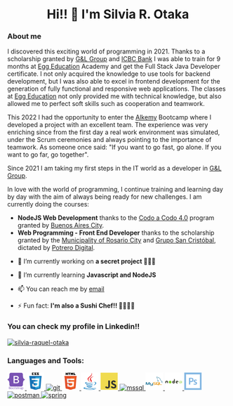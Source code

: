 
<h1 align="center">Hi!! 👋 I'm Silvia R. Otaka</h1>
<h3> About me </h3>
<p>
  I discovered this exciting world of programming in 2021. Thanks to a scholarship granted by <a href="https://www.gylgroup.com/">G&L Group</a> and  <a href="https://www.icbc.com.ar/personas/">ICBC Bank</a> I was able to train for 9 months at <a href="https://eggeducacion.com/es-AR/">Egg Education</a> Academy and get the Full Stack Java Developer certificate. I not only acquired the knowledge to use tools for backend development, but I was also able to excel in frontend development for the generation of fully functional and responsive web applications. The classes at <a href="https://eggeducacion.com/es-AR/">Egg Education</a> not only provided me with technical knowledge, but also allowed me to perfect soft skills such as cooperation and teamwork. 
</p>
<p>
This 2022 I had the opportunity to enter the <a href="https://www.alkemy.org/">Alkemy</a> Bootcamp where I developed a project with an excellent team. The experience was very enriching since from the first day a real work environment was simulated, under the Scrum ceremonies and always pointing to the importance of teamwork. As someone once said: "If you want to go fast, go alone. If you want to go far, go together".
</p>
<p>
Since 2021 I am taking my first steps in the IT world as a developer in <a href="https://www.gylgroup.com/">G&L Group</a>.
</p>
<p>In love with the world of programming, I continue training and learning day by day with the aim of always being ready for new challenges.
I am currently doing the courses:
<ul>
  <li><b>NodeJS Web Development</b> thanks to the <a href="https://www.buenosaires.gob.ar/educacion/codo-codo">Codo a Codo 4.0</a> program granted by <a href="https://www.buenosaires.gob.ar">Buenos Aires City</a>.</li>
<li><b>Web Programming - Front End Developer</b> thanks to the scholarship granted by the <a href="https://www.rosario.gob.ar/inicio/">Municipality of Rosario City</a> and <a href="https://www.gruposancristobal.com.ar/">Grupo San Cristóbal</a>, dictated by <a href="https://www.potrerodigital.org/">Potrero Digital</a>. </li>
</ul>
</p>

- 🔭 I’m currently working on **a secret project 🕵🏽‍♀️**

- 🌱 I’m currently learning **Javascript and NodeJS**

- 📫 You can reach me by <a href="mailto:srotaka@gmail.com">email</a>

- ⚡ Fun fact: **I'm also a Sushi Chef!! 👩🏽‍🍳🍣**

<h3 align="left">You can check my profile in Linkedin!!</h3>
<p align="left">
<a href="https://linkedin.com/in/silvia-raquel-otaka" target="blank"><img align="center" src="https://raw.githubusercontent.com/rahuldkjain/github-profile-readme-generator/master/src/images/icons/Social/linked-in-alt.svg" alt="silvia-raquel-otaka" height="30" width="40" /></a>
</p>

<h3 align="left">Languages and Tools:</h3>
<p align="left"> <a href="https://getbootstrap.com" target="_blank" rel="noreferrer"> <img src="https://raw.githubusercontent.com/devicons/devicon/master/icons/bootstrap/bootstrap-plain-wordmark.svg" alt="bootstrap" width="40" height="40"/> </a> <a href="https://www.w3schools.com/css/" target="_blank" rel="noreferrer"> <img src="https://raw.githubusercontent.com/devicons/devicon/master/icons/css3/css3-original-wordmark.svg" alt="css3" width="40" height="40"/> </a> <a href="https://git-scm.com/" target="_blank" rel="noreferrer"> <img src="https://www.vectorlogo.zone/logos/git-scm/git-scm-icon.svg" alt="git" width="40" height="40"/> </a> <a href="https://www.w3.org/html/" target="_blank" rel="noreferrer"> <img src="https://raw.githubusercontent.com/devicons/devicon/master/icons/html5/html5-original-wordmark.svg" alt="html5" width="40" height="40"/> </a> <a href="https://www.java.com" target="_blank" rel="noreferrer"> <img src="https://raw.githubusercontent.com/devicons/devicon/master/icons/java/java-original.svg" alt="java" width="40" height="40"/> </a> <a href="https://developer.mozilla.org/en-US/docs/Web/JavaScript" target="_blank" rel="noreferrer"> <img src="https://raw.githubusercontent.com/devicons/devicon/master/icons/javascript/javascript-original.svg" alt="javascript" width="40" height="40"/> </a> <a href="https://www.microsoft.com/en-us/sql-server" target="_blank" rel="noreferrer"> <img src="https://www.svgrepo.com/show/303229/microsoft-sql-server-logo.svg" alt="mssql" width="40" height="40"/> </a> <a href="https://www.mysql.com/" target="_blank" rel="noreferrer"> <img src="https://raw.githubusercontent.com/devicons/devicon/master/icons/mysql/mysql-original-wordmark.svg" alt="mysql" width="40" height="40"/> </a> <a href="https://nodejs.org" target="_blank" rel="noreferrer"> <img src="https://raw.githubusercontent.com/devicons/devicon/master/icons/nodejs/nodejs-original-wordmark.svg" alt="nodejs" width="40" height="40"/> </a> <a href="https://www.photoshop.com/en" target="_blank" rel="noreferrer"> <img src="https://raw.githubusercontent.com/devicons/devicon/master/icons/photoshop/photoshop-line.svg" alt="photoshop" width="40" height="40"/> </a> <a href="https://postman.com" target="_blank" rel="noreferrer"> <img src="https://www.vectorlogo.zone/logos/getpostman/getpostman-icon.svg" alt="postman" width="40" height="40"/> </a> <a href="https://spring.io/" target="_blank" rel="noreferrer"> <img src="https://www.vectorlogo.zone/logos/springio/springio-icon.svg" alt="spring" width="40" height="40"/> </a> </p>
